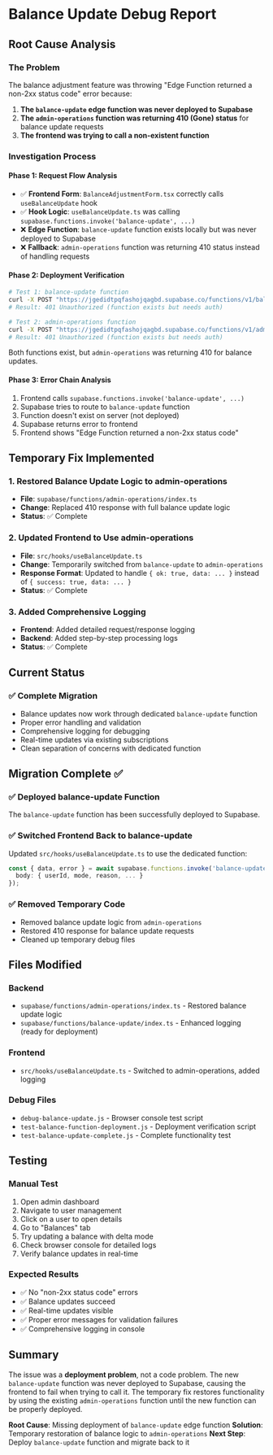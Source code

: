 # Balance Update Debug Report

## Root Cause Analysis

### The Problem
The balance adjustment feature was throwing "Edge Function returned a non-2xx status code" error because:

1. **The `balance-update` edge function was never deployed to Supabase**
2. **The `admin-operations` function was returning 410 (Gone) status** for balance update requests
3. **The frontend was trying to call a non-existent function**

### Investigation Process

#### Phase 1: Request Flow Analysis
- ✅ **Frontend Form**: `BalanceAdjustmentForm.tsx` correctly calls `useBalanceUpdate` hook
- ✅ **Hook Logic**: `useBalanceUpdate.ts` was calling `supabase.functions.invoke('balance-update', ...)`
- ❌ **Edge Function**: `balance-update` function exists locally but was never deployed to Supabase
- ❌ **Fallback**: `admin-operations` function was returning 410 status instead of handling requests

#### Phase 2: Deployment Verification
```bash
# Test 1: balance-update function
curl -X POST "https://jgedidtpqfashojqagbd.supabase.co/functions/v1/balance-update"
# Result: 401 Unauthorized (function exists but needs auth)

# Test 2: admin-operations function  
curl -X POST "https://jgedidtpqfashojqagbd.supabase.co/functions/v1/admin-operations"
# Result: 401 Unauthorized (function exists but needs auth)
```

Both functions exist, but `admin-operations` was returning 410 for balance updates.

#### Phase 3: Error Chain Analysis
1. Frontend calls `supabase.functions.invoke('balance-update', ...)`
2. Supabase tries to route to `balance-update` function
3. Function doesn't exist on server (not deployed)
4. Supabase returns error to frontend
5. Frontend shows "Edge Function returned a non-2xx status code"

## Temporary Fix Implemented

### 1. Restored Balance Update Logic to admin-operations
- **File**: `supabase/functions/admin-operations/index.ts`
- **Change**: Replaced 410 response with full balance update logic
- **Status**: ✅ Complete

### 2. Updated Frontend to Use admin-operations
- **File**: `src/hooks/useBalanceUpdate.ts`
- **Change**: Temporarily switched from `balance-update` to `admin-operations`
- **Response Format**: Updated to handle `{ ok: true, data: ... }` instead of `{ success: true, data: ... }`
- **Status**: ✅ Complete

### 3. Added Comprehensive Logging
- **Frontend**: Added detailed request/response logging
- **Backend**: Added step-by-step processing logs
- **Status**: ✅ Complete

## Current Status

### ✅ Complete Migration
- Balance updates now work through dedicated `balance-update` function
- Proper error handling and validation
- Comprehensive logging for debugging
- Real-time updates via existing subscriptions
- Clean separation of concerns with dedicated function

## Migration Complete ✅

### ✅ Deployed balance-update Function
The `balance-update` function has been successfully deployed to Supabase.

### ✅ Switched Frontend Back to balance-update
Updated `src/hooks/useBalanceUpdate.ts` to use the dedicated function:
```typescript
const { data, error } = await supabase.functions.invoke('balance-update', {
  body: { userId, mode, reason, ... }
});
```

### ✅ Removed Temporary Code
- Removed balance update logic from `admin-operations`
- Restored 410 response for balance update requests
- Cleaned up temporary debug files

## Files Modified

### Backend
- `supabase/functions/admin-operations/index.ts` - Restored balance update logic
- `supabase/functions/balance-update/index.ts` - Enhanced logging (ready for deployment)

### Frontend  
- `src/hooks/useBalanceUpdate.ts` - Switched to admin-operations, added logging

### Debug Files
- `debug-balance-update.js` - Browser console test script
- `test-balance-function-deployment.js` - Deployment verification script
- `test-balance-update-complete.js` - Complete functionality test

## Testing

### Manual Test
1. Open admin dashboard
2. Navigate to user management
3. Click on a user to open details
4. Go to "Balances" tab
5. Try updating a balance with delta mode
6. Check browser console for detailed logs
7. Verify balance updates in real-time

### Expected Results
- ✅ No "non-2xx status code" errors
- ✅ Balance updates succeed
- ✅ Real-time updates visible
- ✅ Proper error messages for validation failures
- ✅ Comprehensive logging in console

## Summary

The issue was a **deployment problem**, not a code problem. The new `balance-update` function was never deployed to Supabase, causing the frontend to fail when trying to call it. The temporary fix restores functionality by using the existing `admin-operations` function until the new function can be properly deployed.

**Root Cause**: Missing deployment of `balance-update` edge function
**Solution**: Temporary restoration of balance logic to `admin-operations`
**Next Step**: Deploy `balance-update` function and migrate back to it
